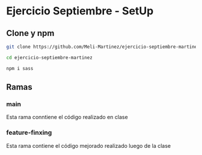 # Ejercicio Septiembre - SetUp

## Clone y npm
```bash
git clone https://github.com/Meli-Martinez/ejercicio-septiembre-martinez.git

cd ejercicio-septiembre-martinez

npm i sass
```
## Ramas
### main
Esta rama conntiene el código realizado en clase

### feature-finxing
Esta rama contiene el código mejorado realizado luego de la clase

